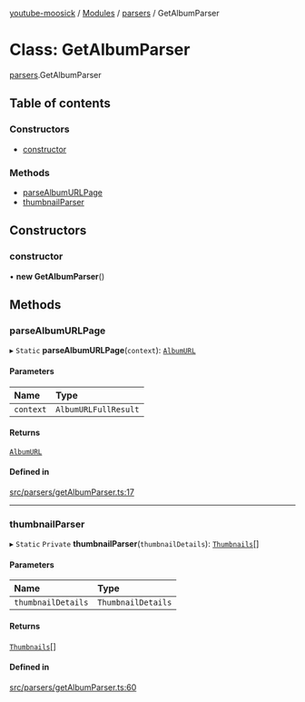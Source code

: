 [youtube-moosick](../README.md) / [Modules](../modules.md) / [parsers](../modules/parsers.md) / GetAlbumParser

# Class: GetAlbumParser

[parsers](../modules/parsers.md).GetAlbumParser

## Table of contents

### Constructors

- [constructor](parsers.GetAlbumParser.md#constructor)

### Methods

- [parseAlbumURLPage](parsers.GetAlbumParser.md#parsealbumurlpage)
- [thumbnailParser](parsers.GetAlbumParser.md#thumbnailparser)

## Constructors

### constructor

• **new GetAlbumParser**()

## Methods

### parseAlbumURLPage

▸ `Static` **parseAlbumURLPage**(`context`): [`AlbumURL`](resources_resultTypes.AlbumURL.md)

#### Parameters

| Name | Type |
| :------ | :------ |
| `context` | `AlbumURLFullResult` |

#### Returns

[`AlbumURL`](resources_resultTypes.AlbumURL.md)

#### Defined in

[src/parsers/getAlbumParser.ts:17](https://github.com/EvasiveXkiller/youtube-moosick/blob/d55cf42/src/parsers/getAlbumParser.ts#L17)

___

### thumbnailParser

▸ `Static` `Private` **thumbnailParser**(`thumbnailDetails`): [`Thumbnails`](resources_generalTypes.Thumbnails.md)[]

#### Parameters

| Name | Type |
| :------ | :------ |
| `thumbnailDetails` | `ThumbnailDetails` |

#### Returns

[`Thumbnails`](resources_generalTypes.Thumbnails.md)[]

#### Defined in

[src/parsers/getAlbumParser.ts:60](https://github.com/EvasiveXkiller/youtube-moosick/blob/d55cf42/src/parsers/getAlbumParser.ts#L60)
